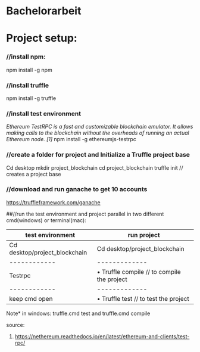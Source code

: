 # Bachelorarbeit
# Project setup:
### //install npm:
npm install -g npm
### //install truffle 
npm install -g truffle
### //install test environment 
*Ethereum TestRPC is a fast and customizable blockchain emulator. It allows making calls to the blockchain without the overheads of running an actual Ethereum node. [1]*
npm install -g ethereumjs-testrpc
### //create a folder for project and Initialize a Truffle project base
Cd desktop
mkdir project_blockchain
cd project_blockchain
truffle init // creates a project base
### //download and run ganache to get 10 accounts 
https://truffleframework.com/ganache


##//run the test environment and project parallel in two different cmd(windows) or terminal(mac):

| test environment | run project |
| ---------------- | ------------|
| Cd desktop/project_blockchain | Cd desktop/project_blockchain |
| ------------ | -------------|
| Testrpc | •	Truffle compile // to compile the project|
------------ | -------------
|keep cmd open |•	Truffle test // to test the project|
 
Note* in windows: truffle.cmd test and truffle.cmd compile 

source: 
1.	https://nethereum.readthedocs.io/en/latest/ethereum-and-clients/test-rpc/
